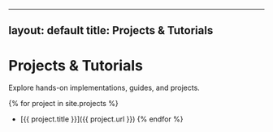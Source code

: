 <!-- filepath: /Users/ezeme.okwudili/Desktop/tarbo.github.io/projects.md -->
---
layout: default
title: Projects & Tutorials
---

# Projects & Tutorials

Explore hands-on implementations, guides, and projects.

{% for project in site.projects %}
- [{{ project.title }}]({{ project.url }})
{% endfor %}